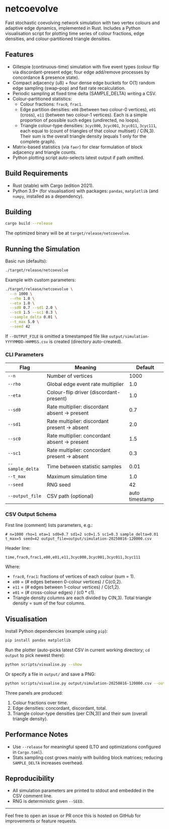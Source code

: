 # netcoevolve

Fast stochastic coevolving network simulation with two vertex colours and adaptive edge dynamics, implemented in Rust. Includes a Python visualisation script for plotting time series of colour fractions, edge densities, and colour-partitioned triangle densities.

## Features
- Gillespie (continuous-time) simulation with five event types (colour flip via discordant-present edge; four edge add/remove processes by concordance & presence state).
- Compact adjacency (u8) + four dense edge buckets for O(1) random edge sampling (swap–pop) and fast rate recalculation.
- Periodic sampling at fixed time delta (SAMPLE_DELTA) writing a CSV.
- Colour-partitioned statistics:
  - Colour fractions: `frac0`, `frac1`.
  - Edge partition densities: `e00` (between two colour-0 vertices), `e01` (cross), `e11` (between two colour-1 vertices). Each is a simple proportion of possible such edges (undirected, no loops).
  - Triangle colour-type densities: `3cyc000`, `3cyc001`, `3cyc011`, `3cyc111`, each equal to (count of triangles of that colour multiset) / C(N,3). Their sum is the overall triangle density (equals 1 only for the complete graph).
- Matrix-based statistics (via `faer`) for clear formulation of block adjacency and triangle counts.
- Python plotting script auto-selects latest output if path omitted.

## Build Requirements
- Rust (stable) with Cargo (edition 2021).
- Python 3.9+ (for visualisation) with packages: `pandas`, `matplotlib` (and `numpy`, installed as a dependency).

## Building
```bash
cargo build --release
```
The optimized binary will be at `target/release/netcoevolve`.

## Running the Simulation
Basic run (defaults):
```bash
./target/release/netcoevolve
```
Example with custom parameters:
```bash
./target/release/netcoevolve \
  --n 1000 \
  --rho 1.0 \
  --eta 1.0 \
  --sd0 0.7 --sd1 2.0 \
  --sc0 1.5 --sc1 0.3 \
  --sample_delta 0.01 \
  --t_max 5.0 \
  --seed 42
```
If `--OUTPUT_FILE` is omitted a timestamped file like `output/simulation-YYYYMMDD-HHMMSS.csv` is created (directory auto-created).

### CLI Parameters
| Flag | Meaning | Default |
|------|---------|---------|
| `--n` | Number of vertices | 1000 |
| `--rho` | Global edge event rate multiplier | 1.0 |
| `--eta` | Colour-flip driver (discordant-present) | 1.0 |
| `--sd0` | Rate multiplier: discordant absent -> present | 0.7 |
| `--sd1` | Rate multiplier: discordant present -> absent | 2.0 |
| `--sc0` | Rate multiplier: concordant absent -> present | 1.5 |
| `--sc1` | Rate multiplier: concordant present -> absent | 0.3 |
| `--sample_delta` | Time between statistic samples | 0.01 |
| `--t_max` | Maximum simulation time | 1.0 |
| `--seed` | RNG seed | 42 |
| `--output_file` | CSV path (optional) | auto timestamp |

### CSV Output Schema
First line (comment) lists parameters, e.g.:
```
# n=1000 rho=1 eta=1 sd0=0.7 sd1=2 sc0=1.5 sc1=0.3 sample_delta=0.01 t_max=5 seed=42 output_file=output/simulation-20250816-120000.csv
```
Header line:
```
time,frac0,frac1,e00,e01,e11,3cyc000,3cyc001,3cyc011,3cyc111
```
Where:
- `frac0`, `frac1`: fractions of vertices of each colour (sum = 1).
- `e00` = (# edges between 0-colour vertices) / C(c0,2).
- `e11` = (# edges between 1-colour vertices) / C(c1,2).
- `e01` = (# cross-colour edges) / (c0 * c1).
- Triangle density columns are each divided by C(N,3). Total triangle density = sum of the four columns.

## Visualisation
Install Python dependencies (example using `pip`):
```bash
pip install pandas matplotlib
```
Run the plotter (auto-picks latest CSV in current working directory; `cd output` to pick newest there):
```bash
python scripts/visualise.py --show
```
Or specify a file in `output/` and save a PNG:
```bash
python scripts/visualise.py output/simulation-20250816-120000.csv --out run.png
```
Three panels are produced:
1. Colour fractions over time.
2. Edge densities: concordant, discordant, total.
3. Triangle colour-type densities (per C(N,3)) and their sum (overall triangle density).

## Performance Notes
- Use `--release` for meaningful speed (LTO and optimizations configured in `Cargo.toml`).
- Stats sampling cost grows mainly with building block matrices; reducing `SAMPLE_DELTA` increases overhead.

## Reproducibility
- All simulation parameters are printed to stdout and embedded in the CSV comment line.
- RNG is deterministic given `--SEED`.

---
Feel free to open an issue or PR once this is hosted on GitHub for improvements or feature requests.
